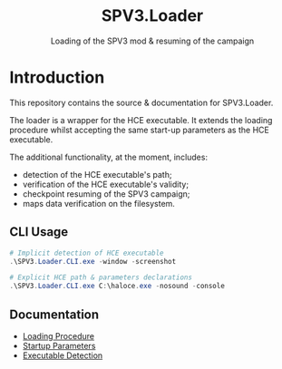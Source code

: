 <html>
    <h1 align="center">
        SPV3.Loader
    </h1>
    <p align="center">
        Loading of the SPV3 mod & resuming of the campaign 
    </p>
</html>

# Introduction

This repository contains the source & documentation for SPV3.Loader.

The loader is a wrapper for the HCE executable. It extends the loading procedure
whilst accepting the same start-up parameters as the HCE executable.

The additional functionality, at the moment, includes:

- detection of the HCE executable's path;
- verification of the HCE executable's validity;
- checkpoint resuming of the SPV3 campaign;
- maps data verification on the filesystem.

## CLI Usage

```powershell
# Implicit detection of HCE executable
.\SPV3.Loader.CLI.exe -window -screenshot

# Explicit HCE path & parameters declarations
.\SPV3.Loader.CLI.exe C:\haloce.exe -nosound -console
```

## Documentation

- [Loading Procedure](doc/loading.md)
- [Startup Parameters](doc/parameters.md)
- [Executable Detection](doc/detection.md)